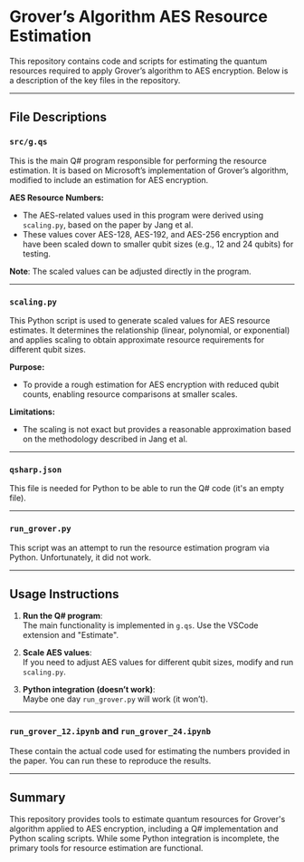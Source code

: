 # Grover’s Algorithm AES Resource Estimation

This repository contains code and scripts for estimating the quantum resources required to apply Grover’s algorithm to AES encryption. Below is a description of the key files in the repository.

---

## File Descriptions

### `src/g.qs`

This is the main Q# program responsible for performing the resource estimation. It is based on Microsoft’s implementation of Grover’s algorithm, modified to include an estimation for AES encryption.

**AES Resource Numbers:**
- The AES-related values used in this program were derived using `scaling.py`, based on the paper by Jang et al. 
- These values cover AES-128, AES-192, and AES-256 encryption and have been scaled down to smaller qubit sizes (e.g., 12 and 24 qubits) for testing.

**Note**: The scaled values can be adjusted directly in the program.

---

### `scaling.py`

This Python script is used to generate scaled values for AES resource estimates. It determines the relationship (linear, polynomial, or exponential) and applies scaling to obtain approximate resource requirements for different qubit sizes.

**Purpose:**
- To provide a rough estimation for AES encryption with reduced qubit counts, enabling resource comparisons at smaller scales.

**Limitations:**
- The scaling is not exact but provides a reasonable approximation based on the methodology described in Jang et al.

---

### `qsharp.json`

This file is needed for Python to be able to run the Q# code (it's an empty file).

---

### `run_grover.py`

This script was an attempt to run the resource estimation program via Python. Unfortunately, it did not work.

---

## Usage Instructions

1. **Run the Q# program**:  
   The main functionality is implemented in `g.qs`. Use the VSCode extension and "Estimate".

2. **Scale AES values**:  
   If you need to adjust AES values for different qubit sizes, modify and run `scaling.py`.

3. **Python integration (doesn’t work)**:  
   Maybe one day `run_grover.py` will work (it won’t).

---

### `run_grover_12.ipynb` and `run_grover_24.ipynb`

These contain the actual code used for estimating the numbers provided in the paper. You can run these to reproduce the results.

---

## Summary

This repository provides tools to estimate quantum resources for Grover's algorithm applied to AES encryption, including a Q# implementation and Python scaling scripts. While some Python integration is incomplete, the primary tools for resource estimation are functional.

